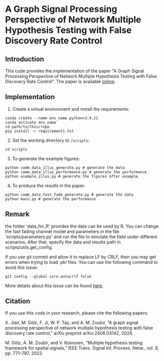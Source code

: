 # A Graph Signal Processing Perspective of Network Multiple Hypothesis Testing with False Discovery Rate Control

## Introduction

This code provides the implementation of the paper "A Graph Signal Processing Perspective of Network Multiple Hypothesis Testing with False Discovery Rate Control". The paper is available [online](https://arxiv.org/abs/2408.03142).

## Implementation

1. Create a virtual environment and install the requirements:
```
conda create --name env_name python=3.9.21
conda activate env_name
cd path/to/this/repo
pip install -r requirements.txt
```

2. Set the working directory to `/scripts`:
```
cd scripts
```

3. To generate the example figures:
```
python comm_data_illus_generate.py # generate the data
python comm_data_illus_performance.py # generate the performance
python example_illus.py # generate the figures after example.
```

4. To produce the results in the paper:
```
python comm_data_fast_fade_generate.py # generate the data
python main.py # generate the performance
```

## Remark
the folder 'data_for_R' provides the data can be used by R.
You can change the fast fading channel model and parameters in the file 
'scripts/parameters.py' and run the file to simulate the field under different scenarios. After that,
specify the data and results path in scripts/utils.get_config.

If you use git commit and allow it to replace LF by CRLF, then you may get errors when trying to load 
.pkl files. You can use the following command to avoid this issue:
```
git config --global core.autocrlf false
```
More details about this issue can be found [here](https://gist.github.com/NateWeiler/df202280ce8cc38e9f00dbc17708fab2).

## Citation
If you use this code in your research, please cite the following papers:

X. Jian, M. Gölz, F. Ji, W. P. Tay, and A. M. Zoubir, “A graph signal
processing perspective of network multiple hypothesis testing with false
discovery rate control,” arXiv preprint arXiv:2408.03142, 2024.

M. Gölz, A. M. Zoubir, and V. Koivunen, “Multiple hypothesis testing
framework for spatial signals,” IEEE Trans. Signal Inf. Process. Netw.,
vol. 8, pp. 771–787, 2022.